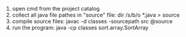 1. open cmd from the project catalog
2. collect all java file pathes in "source" file: 
dir /s/b/o *.java > source 
3. compile source files:
javac -d classes -sourcepath src @source
4. run the program:
java -cp classes sort.array.SortArray

